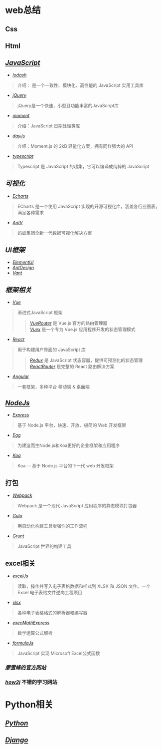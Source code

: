 # web总结


## Css


## Html


## [*JavaScript*](https://www.javascript.com/)
+ [*lodash*](https://www.lodashjs.com/)
> 介绍： 是一个一致性、模块化、高性能的 JavaScript 实用工具库

+ [*jQuery*](https://jquery.cuishifeng.cn/)
> jQuery是一个快速，小型且功能丰富的JavaScript库

+ [*moment*](http://momentjs.cn/)
> 介绍：JavaScript 日期处理类库

+ [*dayJs*](https://dayjs.gitee.io/zh-C)
> 介绍：Moment.js 的 2kB 轻量化方案，拥有同样强大的 API

+ [*typescript*](https://www.tslang.cn/index.html)
> Typescript 是 JavaScript 的超集，它可以编译成纯粹的 JavaScript


## *可视化*
+ [*Echarts*](https://echarts.apache.org/zh/index.html)
> ECharts 是一个使用 JavaScript 实现的开源可视化库，涵盖各行业图表，满足各种需求

+ [*AntV*](https://antv.vision/zh)
> 蚂蚁集团全新一代数据可视化解决方案


## *UI框架*
+ [*ElementUI*](https://element.eleme.cn/#/zh-CN)
+ [*AntDesign*](https://ant.design/index-cn)
+ [*Vant*](https://vant-contrib.gitee.io/vant/#/zh-CN/)


## *框架相关*
+ [*Vue*](https://cn.vuejs.org/)
> 渐进式JavaScript 框架
>> [*VueRouter*](https://router.vuejs.org/zh/) 是 Vue.js 官方的路由管理器  
>> [*Vuex*](https://router.vuejs.org/zh/) 是一个专为 Vue.js 应用程序开发的状态管理模式  

+ [*React*](https://react.docschina.org/)
> 用于构建用户界面的 JavaScript 库
>> [*Redux*](https://www.redux.org.cn/) 是 JavaScript 状态容器，提供可预测化的状态管理
>> [*ReactRouter*](http://react-guide.github.io/react-router-cn/) 是完整的 React 路由解决方案

+ [*Angular*](https://angular.cn/)
> 一套框架，多种平台 移动端 & 桌面端


## [*NodeJs*](http://nodejs.cn/)
+ [*Express*](https://www.expressjs.com.cn/)
> 基于 Node.js 平台，快速、开放、极简的 Web 开发框架

+ [*Egg*](https://eggjs.org/zh-cn/)
> 为建造而生Node.js和Koa更好的企业框架和应用程序

+ [*Koa*](https://koa.bootcss.com/)
> Koa -- 基于 Node.js 平台的下一代 web 开发框架


## 打包
+ [*Webpack*](https://www.webpackjs.com/)
> Webpack 是一个现代 JavaScript 应用程序的静态模块打包器

+ [*Gulp*](https://www.gulpjs.com.cn/)
> 用自动化构建工具增强你的工作流程

+ [*Grunt*](https://www.gruntjs.net/)
> JavaScript 世界的构建工具


## excel相关
+ [*excelJs*](https://github.com/exceljs/exceljs/blob/HEAD/README_zh.md)
> 读取，操作并写入电子表格数据和样式到 XLSX 和 JSON 文件。一个 Excel 电子表格文件逆向工程项目

+ [*xlsx*](https://www.npmjs.com/package/xlsx)
> 各种电子表格格式的解析器和编写器

+ [*execMathExpress*](https://www.npmjs.com/package/exec-mathexpress)
> 数学运算公式解析

+ [*formulaJs*](https://formulajs.info/)
> JavaScript 实现 Microsoft Excel公式函数

### [*廖雪峰的官方网站*](https://www.liaoxuefeng.com/)
### [*how2j*](https://how2j.cn/) 不错的学习网站



# Python相关
## [*Python*](https://docs.python.org/zh-cn/3/)
## [*Django*](https://docs.djangoproject.com/zh-hans/2.0/)
